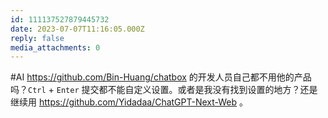 ```yaml
---
id: 111137527879445732
date: 2023-07-07T11:16:05.000Z
reply: false
media_attachments: 0
---
```


#AI https://github.com/Bin-Huang/chatbox 的开发人员自己都不用他的产品吗？`Ctrl` \+ `Enter` 提交都不能自定义设置。或者是我没有找到设置的地方？还是继续用 https://github.com/Yidadaa/ChatGPT-Next-Web 。


